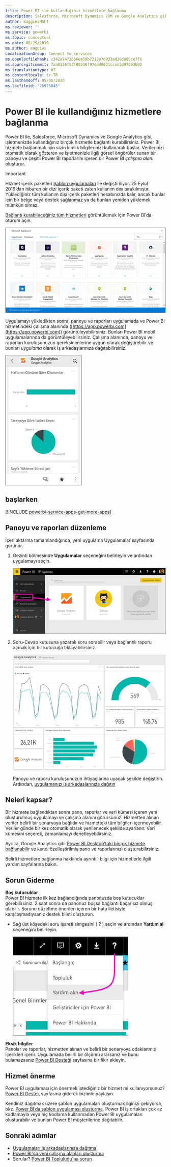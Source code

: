 ```yaml
---
title: Power BI ile kullandığınız hizmetlere bağlanma
description: Salesforce, Microsoft Dynamics CRM ve Google Analytics gibi, işletmenizde kullandığınız birçok hizmetle bağlantı kurabilirsiniz.
author: maggiesMSFT
ms.reviewer: ''
ms.service: powerbi
ms.topic: conceptual
ms.date: 08/29/2019
ms.author: maggies
LocalizationGroup: Connect to services
ms.openlocfilehash: c342a7472666ee50b7213e7d933ad36da85ce7f6
ms.sourcegitcommit: 7aa0136f93f88516f97ddd8031ccac5d07863b92
ms.translationtype: HT
ms.contentlocale: tr-TR
ms.lasthandoff: 05/05/2020
ms.locfileid: "76975045"
---
```

# <a name="connect-to-the-services-you-use-with-power-bi"></a>Power BI ile kullandığınız hizmetlere bağlanma
Power BI ile, Salesforce, Microsoft Dynamics ve Google Analytics gibi, işletmenizde kullandığınız birçok hizmetle bağlantı kurabilirsiniz. Power BI, hizmete bağlanmak için sizin kimlik bilgilerinizi kullanarak başlar. Verilerinizi otomatik olarak gösteren ve işletmenizle ilgili görsel öngörüler sunan bir panoyu ve çeşitli Power BI raporlarını içeren bir Power BI *çalışma alanı* oluşturur.

>[!IMPORTANT]
>Hizmet içerik paketleri [Şablon uygulamaları](https://docs.microsoft.com/power-bi/service-template-apps-overview) ile değiştiriliyor. 25 Eylül 2019’dan itibaren bir dizi içerik paketi zaten kullanım dışı bırakılmıştır. Yüklediğiniz tüm kullanım dışı içerik paketleri hesabınızda kalır, ancak bunlar için bir belge veya destek sağlanmaz ya da bunları yeniden yüklemek mümkün olmaz.

[Bağlantı kurabileceğiniz tüm hizmetleri](https://app.powerbi.com/getdata/services) görüntülemek için Power BI’da oturum açın. 

![AppSource uygulamaları](media/service-connect-to-services/overview.png)

Uygulamayı yükledikten sonra, panoyu ve raporları uygulamada ve Power BI hizmetindeki çalışma alanında ([https://app.powerbi.com](https://app.powerbi.com)) görüntüleyebilirsiniz. Bunları Power BI mobil uygulamalarında da görüntüleyebilirsiniz. Çalışma alanında, panoyu ve raporları kuruluşunuzun gereksinimlerine uygun olarak değiştirebilir ve bunları *uygulama* olarak iş arkadaşlarınıza dağıtabilirsiniz. 

![Power BI mobil uygulamasında Google Analytics uygulaması](media/service-connect-to-services/power-bi-service-mobile-app-240.png)

## <a name="get-started"></a>başlarken
[!INCLUDE [powerbi-service-apps-get-more-apps](./includes/powerbi-service-apps-get-more-apps.md)]

## <a name="edit-the-dashboard-and-reports"></a>Panoyu ve raporları düzenleme
İçeri aktarma tamamlandığında, yeni uygulama Uygulamalar sayfasında görünür.

1. Gezinti bölmesinde **Uygulamalar** seçeneğini belirleyin ve ardından uygulamayı seçin.
   
     ![Uygulamalar sayfası](media/service-connect-to-services/power-bi-service-apps-open-app.png)
2. Soru-Cevap kutusuna yazarak soru sorabilir veya bağlantılı raporu açmak için bir kutucuğa tıklayabilirsiniz. 
   
    ![Google Analytics panosu](media/service-connect-to-services/googleanalytics2.png)
   
    Panoyu ve raporu kuruluşunuzun ihtiyaçlarına uyacak şekilde değiştirin. Ardından, [uygulamanızı iş arkadaşlarınıza dağıtın](service-create-distribute-apps.md)

## <a name="whats-included"></a>Neleri kapsar?
Bir hizmete bağlandıktan sonra pano, raporlar ve veri kümesi içeren yeni oluşturulmuş uygulamayı ve çalışma alanını görürsünüz. Hizmetten alınan veriler belirli bir senaryoya bağlıdır ve hizmetteki tüm bilgileri içermeyebilir. Veriler günde bir kez otomatik olarak yenilenecek şekilde ayarlanır. Veri kümesini seçerek, zamanlamayı denetleyebilirsiniz.

Ayrıca, Google Analytics gibi [Power BI Desktop’taki birçok hizmete bağlanabilir](desktop-data-sources.md) ve kendi özelleştirilmiş pano ve raporlarınızı oluşturabilirsiniz.  

Belirli hizmetlere bağlanma hakkında ayrıntılı bilgi için hizmetlerle ilgili yardım sayfalarına bakın.

## <a name="troubleshooting"></a>Sorun Giderme
**Boş kutucuklar**  
Power BI hizmete ilk kez bağlandığında panonuzda boş kutucuklar görebilirsiniz. 2 saat sonra da panonuz boşsa bağlantı başarısız olmuş olabilir. Sorunu düzeltme önerileri içeren bir hata iletisiyle karşılaşmadıysanız destek bileti oluşturun.

* Sağ üst köşedeki soru işareti simgesini ( **?** ) seçin ve ardından **Yardım al** seçeneğini belirleyin.
  
    ![Yardım al simgesi](media/service-connect-to-services/power-bi-service-get-help.png)

**Eksik bilgiler**  
Panolar ve raporlar, hizmetten alınan ve belirli bir senaryoya odaklanmış içerikleri içerir. Uygulamada belirli bir ölçümü ararsanız ve bunu bulamazsanız [Power BI Desteği](https://support.powerbi.com/forums/265200-power-bi) sayfasına bir fikir ekleyin.

## <a name="suggesting-services"></a>Hizmet önerme
Power BI uygulaması için önermek istediğiniz bir hizmet mi kullanıyorsunuz? [Power BI Destek](https://support.powerbi.com/forums/265200-power-bi) sayfasına giderek bizimle paylaşın.

Kendiniz dağıtmak üzere şablon uygulamaları oluşturmak ilginizi çekiyorsa, bkz. [Power BI’da şablon uygulaması oluşturma](service-template-apps-create.md). Power BI iş ortakları çok az kodlamayla veya hiç kodlama kullanmadan Power BI uygulamaları oluşturabilir ve bunları Power BI müşterilerine dağıtabilir. 

## <a name="next-steps"></a>Sonraki adımlar
* [Uygulamaları iş arkadaşlarınıza dağıtma](service-create-distribute-apps.md)
* [Power BI'da yeni çalışma alanları oluşturma](service-create-the-new-workspaces.md)
* Sorular? [Power BI Topluluğu'na sorun](https://community.powerbi.com/)

